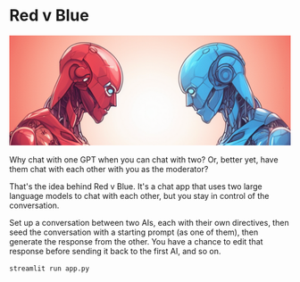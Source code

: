 # Red v Blue

<img src="static/red-v-blue.png" width="1024" />

Why chat with one GPT when you can chat with two? Or, better yet, have them chat with each other with you as the moderator?

That's the idea behind Red v Blue. It's a chat app that uses two large language models to chat with each other, but you stay in control of the conversation.

Set up a conversation between two AIs, each with their own directives, then seed the conversation with a starting prompt (as one of them), then generate the response from the other. You have a chance to edit that response before sending it back to the first AI, and so on.

```bash
streamlit run app.py
```
